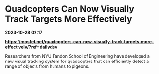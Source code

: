 # Quadcopters Can Now Visually Track Targets More Effectively

**2023-10-28 02:17**

**https://mosfet.net/quadcopters-can-now-visually-track-targets-more-effectively/?ref=dailydev**

Researchers from NYU Tandon School of Engineering have developed a new visual tracking system for quadcopters that can efficiently detect a range of objects from humans to pigeons.